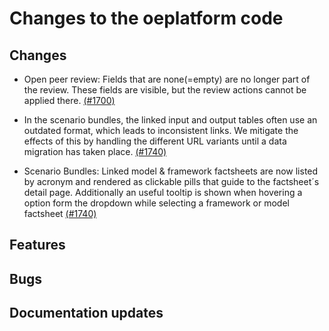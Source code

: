 <!--
SPDX-FileCopyrightText: 2025 Jonas Huber <https://github.com/jh-RLI> © Reiner Lemoine Institut

SPDX-License-Identifier: CC0-1.0
-->

# Changes to the oeplatform code

## Changes

- Open peer review: Fields that are none(=empty) are no longer part of the
  review. These fields are visible, but the review actions cannot be applied
  there. [(#1700)](https://github.com/OpenEnergyPlatform/oeplatform/pull/1700)

- In the scenario bundles, the linked input and output tables often use an
  outdated format, which leads to inconsistent links. We mitigate the effects of
  this by handling the different URL variants until a data migration has taken
  place. [(#1740)](https://github.com/OpenEnergyPlatform/oeplatform/pull/1740)

- Scenario Bundles: Linked model & framework factsheets are now listed by
  acronym and rendered as clickable pills that guide to the factsheet´s detail
  page. Additionally an useful tooltip is shown when hovering a option form the
  dropdown while selecting a framework or model factsheet
  [(#1740)](https://github.com/OpenEnergyPlatform/oeplatform/pull/1740)

## Features

## Bugs

## Documentation updates
